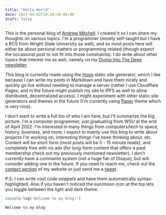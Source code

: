 ```yaml
---
title: "Hello World"
date: 2022-04-02T19:20:34-04:00
draft: false
---
```


This is the personal blog of [Andrew Mitchell](https://andrewjmitchell.com/). I created it so I can share my thoughts on various topics. I'm a programmer (mostly self-taught but I have a BCS from Wright State University as well), and so most posts here will either be about personal matters or programming related (though expect the occasional post to not fit into those constraints). I do write about other topics that interest me as well, namely on my [Diving Into The Deep newsletter](https://ditd.substack.com/).

This blog is currently made using the [Hugo](https://gohugo.io/) static site generator, which I like because I can write my posts in Markdown and have them nicely and quickly go live without needing to manage a server (rather I use Cloudflare Pages, and in the future might publish my site to IPFS as well to allow distributed, decentralized access). I might experiment with other static site generators and themes in the future (I'm currently using [Paper](https://github.com/nanxiaobei/hugo-paper) theme which is very nice).

I don't want to write a full bio of who I am here, but I'll summarize the big picture. I'm a computer programmer, just graduating from WSU at the end of April 2022. I'm interested in many things from computers/tech to space, history, business, and more. I expect to mainly use this blog to write about projects I'm working on, interesting things I've been thinking about, etc. Content will be short form (most posts will be 5 - 15 minute reads), and completely free with no ads (for long-form content that offers a paid membership check out my previously mentioned newsletter). I don't currently have a comments system (not a huge fan of Disqus), but will consider adding one in the future. If you need to reach me, check out the [contact section](https://andrewjmitchell.com/contactme.html) of my website or just send me a [tweet](http://twitter.com/intent/tweet?text=%40andrewmreal).

P.S. I can write cool code snippets and have them automatically syntax-highlighted. Also if you haven't noticed the sun/moon icon at the top lets you toggle between the light and dark theme.

```js
console.log('Welcome to my blog!')
```

`Welcome to my blog`
